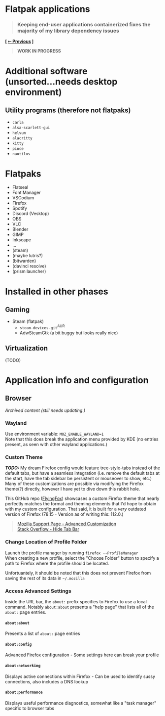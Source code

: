 # Flatpak applications
> ### Keeping end-user applications containerized fixes the majority of my library dependency issues

**\[ [⇽ Previous](./06b-hyprland.md) \]**  

> **WORK IN PROGRESS**

# Additional software (unsorted...needs desktop environment)
## Utility programs (therefore not flatpaks)
- `carla`
- `alsa-scarlett-gui`
- `helvum`
- `alacritty`
- `kitty`
- `pince`
- `nautilus`

# Flatpaks
- Flatseal
- Font Manager
- VSCodium
- Firefox
- Spotify
- Discord (Vesktop)
- OBS
- VLC
- Blender
- GIMP
- Inkscape
- ...
- (steam)
- (maybe lutris?)
- (bitwarden)
- (davinci resolve)
- (prism launcher)

# Installed in other phases
## Gaming
- Steam (flatpak)
    - `steam-devices-git`<sup>AUR</sup>
    - AdwSteamGtk (a bit buggy but looks really nice)

## Virtualization
(TODO)

# Application info and configuration
## Browser
_Archived content (still needs updating.)_

### Wayland
Use environment variable: `MOZ_ENABLE_WAYLAND=1`  
Note that this does break the application menu provided by KDE (no entries present, as seen with other wayland applications.)  

### Custom Theme
_**TODO:**_ My dream Firefox config would feature tree-style-tabs instead of the default tabs, but have a seamless integration (i.e. remove the default tabs at the start, have the tab sidebar be persistent or mouseover to show, etc.) Many of these customizations are possible via modifying the Firefox theme(?) directly, however I have yet to dive down this rabbit hole.  

This GitHub repo ([FlyingFox](https://github.com/akshat46/FlyingFox)) showcases a custom Firefox theme that nearly perfectly matches the format and theming elements that I'd hope to obtain with my custom configuration. That said, it is built for a _very_ outdated version of Firefox (78.15 - Version as of writing this: 112.0.)  
> [Mozilla Support Page - Advanced Customization](https://support.mozilla.org/en-US/kb/contributors-guide-firefox-advanced-customization)  
> [Stack Overflow - Hide Tab Bar](https://superuser.com/questions/1268732/how-to-hide-tab-bar-tabstrip-in-firefox-57-quantum)  

### Change Location of Profile Folder
Launch the profile manager by running `firefox --ProfileManager`  
When creating a new profile, select the "Choose Folder" button to specify a path to Firefox where the profile should be located.  

Unfortuantely, it should be noted that this does not prevent Firefox from saving the rest of its data in `~/.mozilla`  

### Access Advanced Settings
Inside the URL bar, the `about:` prefix specifies to Firefox to use a local command. Notably `about:about` presents a "help page" that lists all of the `about:` page entries.  

#### `about:about`
Presents a list of `about:` page entries  

#### `about:config`
Advanced Firefox configuration - Some settings here can break your profile  

#### `about:networking`
Displays active connections within Firefox - Can be used to identify sussy connections, also includes a DNS lookup  

#### `about:performance`
Displays useful performance diagnostics, somewhat like a "task manager" specific to browser tabs  
